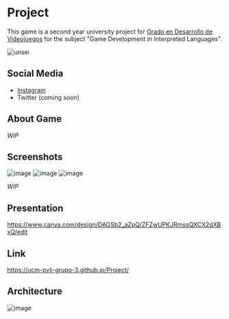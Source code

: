# Project

This game is a second year university project for  [Grado en Desarrollo de Videojuegos](https://www.ucm.es/data/cont/docs/titulaciones/1913.pdf) for the subject "Game Development in Interpreted Languages".

![unsei](./misc/カカスライド/kakaslide.gif)

## Social Media

- [Instagram](https://www.instagram.com/guardian_enigma/)
- Twitter (coming soon)

## About Game

*WIP*

## Screenshots
![image](https://github.com/user-attachments/assets/cdcf5e45-ac1c-4bbb-aa67-666d992f4347)
![image](https://github.com/user-attachments/assets/65d03c45-99d1-4ed4-b76c-29c1eb927eda)
![image](https://github.com/user-attachments/assets/0ab23190-b90f-4798-b0ab-f56de664a8cb)


*WIP*
## Presentation 

https://www.canva.com/design/DAGSb2_aZpQ/ZFZwUPKJRmssQXCX2dXBxQ/edit

## Link 
https://ucm-pvli-grupo-3.github.io/Project/

## Architecture



![image](https://github.com/user-attachments/assets/5f103096-ea5d-41c0-9345-e35d008ac151)

